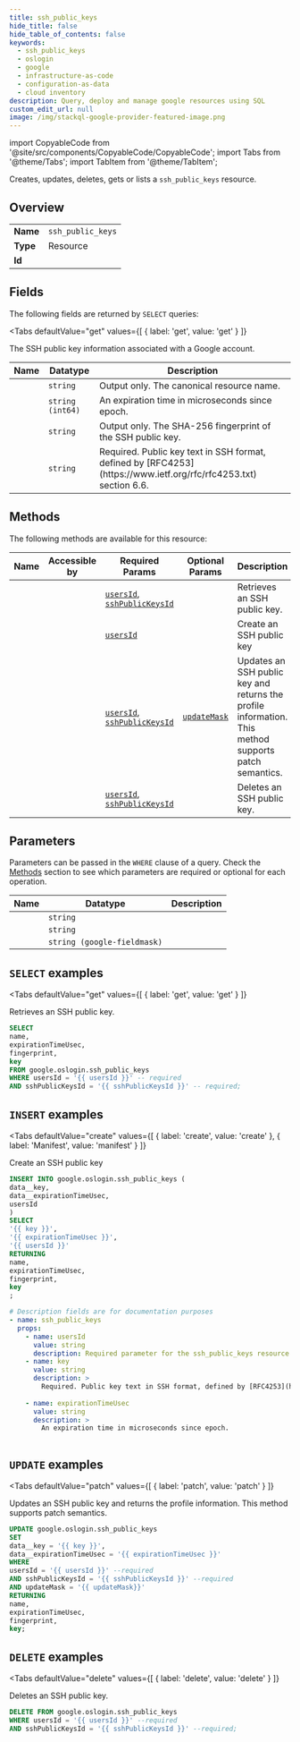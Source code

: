 ```yaml
--- 
title: ssh_public_keys
hide_title: false
hide_table_of_contents: false
keywords:
  - ssh_public_keys
  - oslogin
  - google
  - infrastructure-as-code
  - configuration-as-data
  - cloud inventory
description: Query, deploy and manage google resources using SQL
custom_edit_url: null
image: /img/stackql-google-provider-featured-image.png
---
```


import CopyableCode from '@site/src/components/CopyableCode/CopyableCode';
import Tabs from '@theme/Tabs';
import TabItem from '@theme/TabItem';

Creates, updates, deletes, gets or lists a <code>ssh_public_keys</code> resource.

## Overview
<table><tbody>
<tr><td><b>Name</b></td><td><code>ssh_public_keys</code></td></tr>
<tr><td><b>Type</b></td><td>Resource</td></tr>
<tr><td><b>Id</b></td><td><CopyableCode code="google.oslogin.ssh_public_keys" /></td></tr>
</tbody></table>

## Fields

The following fields are returned by `SELECT` queries:

<Tabs
    defaultValue="get"
    values={[
        { label: 'get', value: 'get' }
    ]}
>
<TabItem value="get">

The SSH public key information associated with a Google account.

<table>
<thead>
    <tr>
    <th>Name</th>
    <th>Datatype</th>
    <th>Description</th>
    </tr>
</thead>
<tbody>
<tr>
    <td><CopyableCode code="name" /></td>
    <td><code>string</code></td>
    <td>Output only. The canonical resource name.</td>
</tr>
<tr>
    <td><CopyableCode code="expirationTimeUsec" /></td>
    <td><code>string (int64)</code></td>
    <td>An expiration time in microseconds since epoch.</td>
</tr>
<tr>
    <td><CopyableCode code="fingerprint" /></td>
    <td><code>string</code></td>
    <td>Output only. The SHA-256 fingerprint of the SSH public key.</td>
</tr>
<tr>
    <td><CopyableCode code="key" /></td>
    <td><code>string</code></td>
    <td>Required. Public key text in SSH format, defined by [RFC4253](https://www.ietf.org/rfc/rfc4253.txt) section 6.6.</td>
</tr>
</tbody>
</table>
</TabItem>
</Tabs>

## Methods

The following methods are available for this resource:

<table>
<thead>
    <tr>
    <th>Name</th>
    <th>Accessible by</th>
    <th>Required Params</th>
    <th>Optional Params</th>
    <th>Description</th>
    </tr>
</thead>
<tbody>
<tr>
    <td><a href="#get"><CopyableCode code="get" /></a></td>
    <td><CopyableCode code="select" /></td>
    <td><a href="#parameter-usersId"><code>usersId</code></a>, <a href="#parameter-sshPublicKeysId"><code>sshPublicKeysId</code></a></td>
    <td></td>
    <td>Retrieves an SSH public key.</td>
</tr>
<tr>
    <td><a href="#create"><CopyableCode code="create" /></a></td>
    <td><CopyableCode code="insert" /></td>
    <td><a href="#parameter-usersId"><code>usersId</code></a></td>
    <td></td>
    <td>Create an SSH public key</td>
</tr>
<tr>
    <td><a href="#patch"><CopyableCode code="patch" /></a></td>
    <td><CopyableCode code="update" /></td>
    <td><a href="#parameter-usersId"><code>usersId</code></a>, <a href="#parameter-sshPublicKeysId"><code>sshPublicKeysId</code></a></td>
    <td><a href="#parameter-updateMask"><code>updateMask</code></a></td>
    <td>Updates an SSH public key and returns the profile information. This method supports patch semantics.</td>
</tr>
<tr>
    <td><a href="#delete"><CopyableCode code="delete" /></a></td>
    <td><CopyableCode code="delete" /></td>
    <td><a href="#parameter-usersId"><code>usersId</code></a>, <a href="#parameter-sshPublicKeysId"><code>sshPublicKeysId</code></a></td>
    <td></td>
    <td>Deletes an SSH public key.</td>
</tr>
</tbody>
</table>

## Parameters

Parameters can be passed in the `WHERE` clause of a query. Check the [Methods](#methods) section to see which parameters are required or optional for each operation.

<table>
<thead>
    <tr>
    <th>Name</th>
    <th>Datatype</th>
    <th>Description</th>
    </tr>
</thead>
<tbody>
<tr id="parameter-sshPublicKeysId">
    <td><CopyableCode code="sshPublicKeysId" /></td>
    <td><code>string</code></td>
    <td></td>
</tr>
<tr id="parameter-usersId">
    <td><CopyableCode code="usersId" /></td>
    <td><code>string</code></td>
    <td></td>
</tr>
<tr id="parameter-updateMask">
    <td><CopyableCode code="updateMask" /></td>
    <td><code>string (google-fieldmask)</code></td>
    <td></td>
</tr>
</tbody>
</table>

## `SELECT` examples

<Tabs
    defaultValue="get"
    values={[
        { label: 'get', value: 'get' }
    ]}
>
<TabItem value="get">

Retrieves an SSH public key.

```sql
SELECT
name,
expirationTimeUsec,
fingerprint,
key
FROM google.oslogin.ssh_public_keys
WHERE usersId = '{{ usersId }}' -- required
AND sshPublicKeysId = '{{ sshPublicKeysId }}' -- required;
```
</TabItem>
</Tabs>


## `INSERT` examples

<Tabs
    defaultValue="create"
    values={[
        { label: 'create', value: 'create' },
        { label: 'Manifest', value: 'manifest' }
    ]}
>
<TabItem value="create">

Create an SSH public key

```sql
INSERT INTO google.oslogin.ssh_public_keys (
data__key,
data__expirationTimeUsec,
usersId
)
SELECT 
'{{ key }}',
'{{ expirationTimeUsec }}',
'{{ usersId }}'
RETURNING
name,
expirationTimeUsec,
fingerprint,
key
;
```
</TabItem>
<TabItem value="manifest">

```yaml
# Description fields are for documentation purposes
- name: ssh_public_keys
  props:
    - name: usersId
      value: string
      description: Required parameter for the ssh_public_keys resource.
    - name: key
      value: string
      description: >
        Required. Public key text in SSH format, defined by [RFC4253](https://www.ietf.org/rfc/rfc4253.txt) section 6.6.
        
    - name: expirationTimeUsec
      value: string
      description: >
        An expiration time in microseconds since epoch.
        
```
</TabItem>
</Tabs>


## `UPDATE` examples

<Tabs
    defaultValue="patch"
    values={[
        { label: 'patch', value: 'patch' }
    ]}
>
<TabItem value="patch">

Updates an SSH public key and returns the profile information. This method supports patch semantics.

```sql
UPDATE google.oslogin.ssh_public_keys
SET 
data__key = '{{ key }}',
data__expirationTimeUsec = '{{ expirationTimeUsec }}'
WHERE 
usersId = '{{ usersId }}' --required
AND sshPublicKeysId = '{{ sshPublicKeysId }}' --required
AND updateMask = '{{ updateMask}}'
RETURNING
name,
expirationTimeUsec,
fingerprint,
key;
```
</TabItem>
</Tabs>


## `DELETE` examples

<Tabs
    defaultValue="delete"
    values={[
        { label: 'delete', value: 'delete' }
    ]}
>
<TabItem value="delete">

Deletes an SSH public key.

```sql
DELETE FROM google.oslogin.ssh_public_keys
WHERE usersId = '{{ usersId }}' --required
AND sshPublicKeysId = '{{ sshPublicKeysId }}' --required;
```
</TabItem>
</Tabs>
